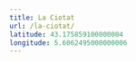 ```yaml
---
title: La Ciotat
url: /la-ciotat/
latitude: 43.175859100000004
longitude: 5.6062495000000006
---
```

